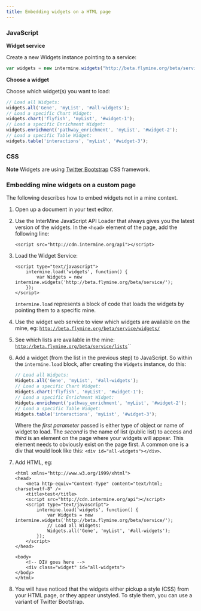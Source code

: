 ```yaml
---
title: Embedding widgets on a HTML page
---
```


### JavaScript

**Widget service**

Create a new Widgets instance pointing to a service:

```javascript
var widgets = new intermine.widgets("http://beta.flymine.org/beta/service/");
```

**Choose a widget**

Choose which widget\(s\) you want to load:

```javascript
// Load all Widgets:
widgets.all('Gene', 'myList', '#all-widgets');
// Load a specific Chart Widget:
widgets.chart('flyfish', 'myList', '#widget-1');
// Load a specific Enrichment Widget:
widgets.enrichment('pathway_enrichment', 'myList', '#widget-2');
// Load a specific Table Widget:
widgets.table('interactions', 'myList', '#widget-3');
```

### CSS

**Note**
Widgets are using [Twitter Bootstrap](https://getbootstrap.com/2.0.2/) CSS framework.

### Embedding mine widgets on a custom page

The following describes how to embed widgets not in a mine context.

1. Open up a document in your text editor.
2. Use the InterMine JavaScript API Loader that always gives you the latest version of the widgets. In the `<head>` element of the page, add the following line:

    ```markup
    <script src="http://cdn.intermine.org/api"></script>
    ```

3. Load the Widget Service:

    ```markup
    <script type="text/javascript">
        intermine.load('widgets', function() {
            var Widgets = new intermine.widgets('http://beta.flymine.org/beta/service/');
        });
    </script>
    ```
   
    `intermine.load` represents a block of code that loads the widgets by pointing them to a specific mine.

4. Use the widget web service to view which widgets are available on the mine, eg: [`http://beta.flymine.org/beta/service/widgets/`](http://beta.flymine.org/beta/service/widgets/]{.title-ref})
5. See which lists are available in the mine: [`http://beta.flymine.org/beta/service/lists`](http://beta.flymine.org/beta/service/lists]{.title-ref})\`\`
6. Add a widget \(from the list in the previous step\) to JavaScript. So within the `intermine.load` block, after creating the `Widgets` instance, do this:

    ```javascript
    // Load all Widgets:
    Widgets.all('Gene', 'myList', '#all-widgets');
    // Load a specific Chart Widget:
    Widgets.chart('flyfish', 'myList', '#widget-1');
    // Load a specific Enrichment Widget:
    Widgets.enrichment('pathway_enrichment', 'myList', '#widget-2');
    // Load a specific Table Widget:
    Widgets.table('interactions', 'myList', '#widget-3');
    ```
   
    Where the _first parameter_ passed is either type of object or name of widget to load. The _second_ is the name of list \(public list\) to access and _third_ is an element on the page where your widgets will appear. This element needs to obviously exist on the page first. A common one is a div that would look like this: `<div id="all-widgets"></div>`.

7. Add HTML, eg:

    ```markup
    <html xmlns="http://www.w3.org/1999/xhtml">
    <head>
        <meta http-equiv="Content-Type" content="text/html; charset=utf-8" />
        <title>test</title>
        <script src="http://cdn.intermine.org/api"></script>
        <script type="text/javascript">
            intermine.load('widgets', function() {
                var Widgets = new intermine.widgets('http://beta.flymine.org/beta/service/');
                // Load all Widgets:
                Widgets.all('Gene', 'myList', '#all-widgets');
            });
        </script>
    </head>
   
    <body>
        <!-- DIV goes here -->
        <div class="widget" id="all-widgets">
    </body>
    </html>
    ```

8. You will have noticed that the widgets either pickup a style \(CSS\) from your HTML page, or they appear unstyled. To style them, you can use a variant of Twitter Bootstrap.
